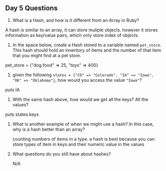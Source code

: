 ## Day 5 Questions

1. What is a Hash, and how is it different from an Array in Ruby?

  A hash is similar to an array, it can store muliple objects. however it stores
  information as key/value pairs, which only store index of objects.

1. In the space below, create a Hash stored to a variable named `pet_store`.  This hash should hold an inventory of items and the number of that item that you might find at a pet store.

  pet_store = {"dog food" => 25, "toys" => 400}

1. given the following `states = {"CO" => "Colorado", "IA" => "Iowa", "OK" => "Oklahoma"}`, how would you access the value `"Iowa"`?

  puts IA

1. With the same hash above, how would we get all the keys?  All the values?

  puts states.keys

1. What is another example of when we might use a hash?  In this case, why is a hash better than an array?

    counting numbers of items in a type. a hash is best because you can store
    types of item in keys and their numeric value in the values

1. What questions do you still have about hashes?

    N/A
